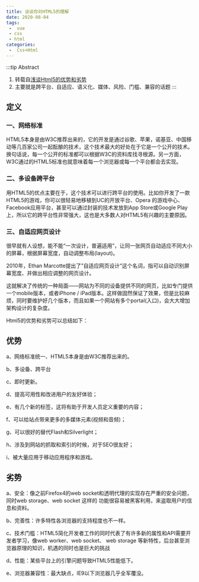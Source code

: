 ```yaml
---
title: 谈谈你对HTML5的理解
date: 2020-08-04
tags:
 -  vue
 - css
 - html
categories: 
 -  Css+Html
---
```


:::tip Abstract
1. 转载自[浅谈Html5的优势和劣势](https://zhuanlan.zhihu.com/p/93821910)
2. 主要就是跨平台、自适应、语义化、媒体、风险、门槛、兼容的话题
:::

<!-- more -->

## 定义

### 一、网络标准

HTML5本身是由W3C推荐出来的，它的开发是通过谷歌、苹果，诺基亚、中国移动等几百家公司一起酝酿的技术，这个技术最大的好处在于它是一个公开的技术。换句话说，每一个公开的标准都可以根据W3C的资料库找寻根源。另一方面，W3C通过的HTML5标准也就意味着每一个浏览器或每一个平台都会去实现。

### 二、多设备跨平台

用HTML5的优点主要在于，这个技术可以进行跨平台的使用。比如你开发了一款HTML5的游戏，你可以很轻易地移植到UC的开放平台、Opera 的游戏中心、Facebook应用平台，甚至可以通过封装的技术发放到App Store或Google Play上，所以它的跨平台性非常强大，这也是大多数人对HTML5有兴趣的主要原因。

### 三、自适应网页设计

很早就有人设想，能不能“一次设计，普遍适用”，让同一张网页自动适应不同大小的屏幕，根据屏幕宽度，自动调整布局(layout)。

2010年，Ethan Marcotte提出了”自适应网页设计“这个名词，指可以自动识别屏幕宽度、并做出相应调整的网页设计。

这就解决了传统的一种局面——网站为不同的设备提供不同的网页，比如专门提供一个mobile版本，或者iPhone / iPad版本。这样做固然保证了效果，但是比较麻烦，同时要维护好几个版本，而且如果一个网站有多个portal(入口)，会大大增加架构设计的复杂度。

Html5的优势和劣势可以总结如下：

## 优势

a、网络标准统一、HTML5本身是由W3C推荐出来的。

b、多设备、跨平台

c、即时更新。

d、提高可用性和改进用户的友好体验；

e、有几个新的标签，这将有助于开发人员定义重要的内容；

f、可以给站点带来更多的多媒体元素(视频和音频)；

g、可以很好的替代Flash和Silverlight；

h、涉及到网站的抓取和索引的时候，对于SEO很友好；

i、被大量应用于移动应用程序和游戏。

## 劣势

a、安全：像之前Firefox4的web socket和透明代理的实现存在严重的安全问题，同时web storage、web socket 这样的 功能很容易被黑客利用，来盗取用户的信息和资料。

b、完善性：许多特性各浏览器的支持程度也不一样。

c、技术门槛：HTML5简化开发者工作的同时代表了有许多新的属性和API需要开发者学习，像web worker、web socket、 web storage 等新特性，后台甚至浏览器原理的知识，机遇的同时也是巨大的挑战

d、性能：某些平台上的引擎问题导致HTML5性能低下。

e、浏览器兼容性：最大缺点，IE9以下浏览器几乎全军覆没。

 